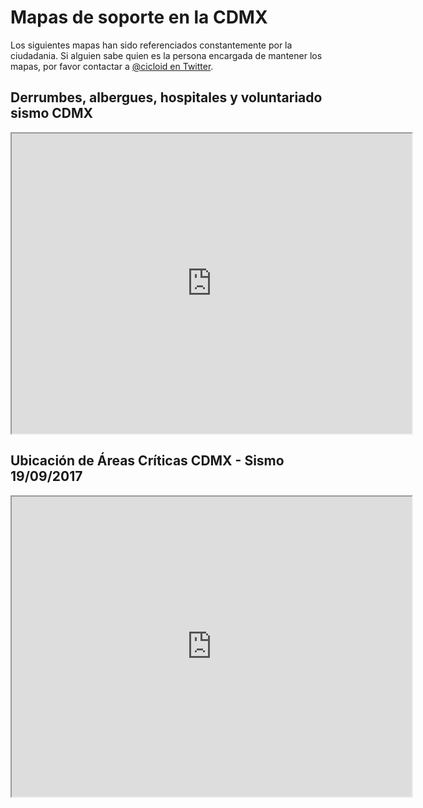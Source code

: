 # Mapas de soporte en la CDMX

Los siguientes mapas han sido referenciados constantemente por la ciudadania.
Si alguien sabe quien es la persona encargada de mantener los mapas, por favor
contactar a [@cicloid en Twitter](https://twitter.com/cicloid).

## Derrumbes, albergues, hospitales y voluntariado sismo CDMX

<iframe src="https://www.google.com/maps/d/embed?mid=1PwJrCIjz5PNfKAFrY-EX-iEkWH8&hl=en" width="640" height="480"></iframe>

## Ubicación de Áreas Críticas CDMX - Sismo 19/09/2017

<iframe src="https://www.google.com/maps/d/embed?mid=13B_gbt3e5RWk_6xQoQ15xxhGOFs" width="640" height="480"></iframe>
